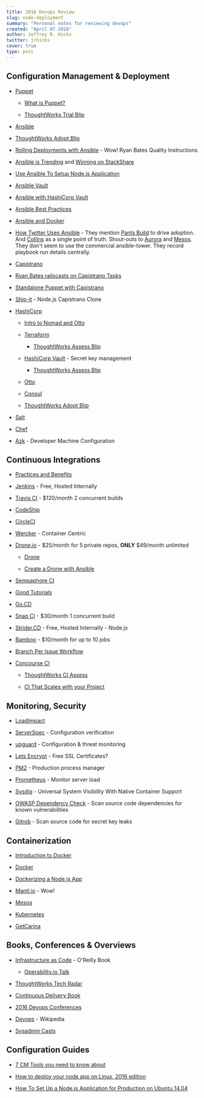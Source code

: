 ```yaml
---
title: 2016 Devops Review
slug: node-deployment
summary: "Personal notes for reviewing devops"
created: "April 07 2016"
author: Jeffrey R. Hicks
twitter: jrhicks
cover: true
type: post
---
```


Configuration Management & Deployment
------------------------------

* [Puppet](https://puppet.com/)

  * [What is Puppet?](https://vimeo.com/60768300)

  * [ThoughtWorks Trial Blip](https://www.thoughtworks.com/radar/tools/puppet)

* [Ansible](https://www.ansible.com)

 * [ThoughtWorks Adopt Blip](https://www.thoughtworks.com/radar/tools/ansible)

 * [Rolling Deployments with Ansible](https://sysadmincasts.com/episodes/47-zero-downtime-deployments-with-ansible-part-4-4) - Wow!  Ryan Bates Quality Instructions

 * [Ansible is Trending](https://www.ansible.com/blog/another-good-year-for-ansible-users) and [Winning on StackShare](http://stackshare.io/server-configuration-and-automation)

 * [Use Ansible To Setup Node.js Application](http://slash4.net/blog/deployment-automation/howto-use-ansible-to-setup-a-nodejs-gaming-application.html)

 * [Ansible Vault](http://docs.ansible.com/ansible/playbooks_vault.html)

 * [Ansible with HashiCorp Vault](https://github.com/jhaals/ansible-vault)

 * [Ansible Best Practices](http://docs.ansible.com/ansible/playbooks_best_practices.html)

 * [Ansible and Docker](https://www.ansible.com/docker)

 * [How Twitter Uses Ansible](https://www.youtube.com/watch?v=fwGrKXzocg4) - They mention [Pants Build](https://pantsbuild.github.io/) to drive adoption.  And [Collins](https://tumblr.github.io/collins/index.html#links) as a single point of truth. Shout-outs to [Aurora](http://aurora.apache.org/) and [Mesos](http://mesos.apache.org/).  They don't seem to use the commercial ansible-tower.  They record playbook run details centrally.

* [Capistrano](http://capistranorb.com/)

 * [Ryan Bates railscasts on Capistrano Tasks](http://railscasts.com/episodes/133-capistrano-tasks)

 * [Standalone Puppet with Capistrano](https://spin.atomicobject.com/2012/07/26/standalone-puppet-with-capistrano/)

 * [Ship-it](https://github.com/shipitjs/shipit) - Node.js Capistrano Clone

* [HashiCorp](https://www.hashicorp.com/)

  * [Intro to Nomad and Otto](https://www.youtube.com/watch?v=aF_HPTHtqCA)

  * [Terraform](https://www.terraform.io/intro/use-cases.html)

    * [ThoughtWorks Assess Blip](https://www.thoughtworks.com/radar/tools/terraform)

  * [HashiCorp Vault](https://www.vaultproject.io/) - Secret key management

    * [ThoughtWorks Assess Blip](https://www.thoughtworks.com/radar/tools/hashicorp-vault)

  * [Otto](https://www.ottoproject.io/)

  * [Consul](https://www.consul.io/)

   * [ThoughtWorks Adopt Blip](https://www.thoughtworks.com/radar/tools/consul)

* [Salt](http://saltstack.com/)

* [Chef](https://puppet.com/)

* [Azk](http://www.azk.io/) - Developer Machine Configuration


Continuous Integrations
-----------------------

* [Practices and Benefits](http://www.martinfowler.com/articles/continuousIntegration.html)

* [Jenkins](https://jenkins.io/) - Free, Hosted Internally

* [Travis CI](https://travis-ci.org/) - $120/month 2 concurrent builds

* [CodeShip](https://codeship.com/)

* [CircleCI](https://circleci.com)

* [Wercker](http://wercker.com/) - Container Centric

* [Drone.io](https://drone.io/) -  $25/month for 5 private repos, **ONLY** $49/month unlimited

  * [Drone](https://github.com/drone/drone)

  * [Create a Drone with Ansible](http://tech.willandskill.se/w-s-devops-part-2-setting-up-a-continuous-integration-ci-server-using-docker-and-drone-io/)

* [Sempaphore CI](https://semaphoreci.com)

 * [Good Tutorials](https://semaphoreci.com/community/tutorials)

* [Go.CD](https://www.go.cd/)

* [Snap CI](https://www.snap-ci.com/) - $30/month 1 concurrent build

* [Strider.CD](https://github.com/Strider-CD) - Free, Hosted Internally - Node.js

* [Bamboo](https://www.atlassian.com/software/bamboo) - $10/month for up to 10 jobs

 * [Branch Per Issue Workflow](https://www.atlassian.com/continuous-delivery/continuous-delivery-workflows-with-feature-branching-and-gitflow)

* [Concourse CI](http://concourse.ci/)

  * [ThoughtWorks CI Assess](https://www.thoughtworks.com/radar/tools/concourse-ci)

  * [CI That Scales with your Project](https://www.youtube.com/watch?v=mYTn3qBxPhQ)


Monitoring, Security
------------------------

* [LoadImpact](https://loadimpact.com/)

* [ServerSpec](http://serverspec.org/) - Configuration verification

* [upguard](https://www.upguard.com/) - Configuration & threat monitoring

* [Lets Encrypt](https://letsencrypt.org/) - Free SSL Certificates?

* [PM2](http://pm2.keymetrics.io/) - Production process manager

* [Prometheus](http://prometheus.io/) - Monitor server load

* [Sysdig](http://www.sysdig.org/) - Universal System Visibility
With Native Container Support

* [OWASP Dependency Check](https://www.owasp.org/index.php/OWASP_Dependency_Check) - Scan source code dependencies for known vulnerabilities

* [Gitrob](https://github.com/michenriksen/gitrob) - Scan source code for secret key leaks


Containerization
------------------------

* [Introduction to Docker](https://sysadmincasts.com/episodes/31-introduction-to-docker)

* [Docker](https://www.docker.com/)

 * [Dockerizing a Node.js App](https://semaphoreci.com/community/tutorials/dockerizing-a-node-js-web-application)

* [Mantl.io](http://mantl.io/) - Wow!

* [Mesos](http://mesos.apache.org/)

* [Kubernetes](http://kubernetes.io/)

* [GetCarina](https://getcarina.com/)


Books, Conferences & Overviews
------------------------------

* [Infrastructure as Code](http://shop.oreilly.com/product/0636920039297.do) - O'Reilly Book

   * [Operability.io Talk](https://www.youtube.com/watch?v=a4PuAkI7uGg&index=6&list=PLK4VB0cauli7-_RIvpmn651ePtddw9_Fp)

* [ThoughtWorks Tech Radar](https://www.thoughtworks.com/radar/tools)

* [Continuous Delivery Book](http://www.amazon.com/gp/product/0321601912)

* [2016 Devops Conferences](http://devopsconferences.org/regions/usa-canada)

* [Devops](https://en.wikipedia.org/wiki/DevOps) - Wikipedia

* [Sysadmin Casts](https://sysadmincasts.com/episodes/)

Configuration Guides
------------------------

* [7 CM Tools you need to know about](https://www.upguard.com/articles/the-7-configuration-management-tools-you-need-to-know)

* [How to deploy your node app on Linux, 2016 edition](https://certsimple.com/blog/deploy-node-on-linux)

* [How To Set Up a Node.js Application for Production on Ubuntu 14.04](https://www.digitalocean.com/community/tutorials/how-to-set-up-a-node-js-application-for-production-on-ubuntu-14-04)
